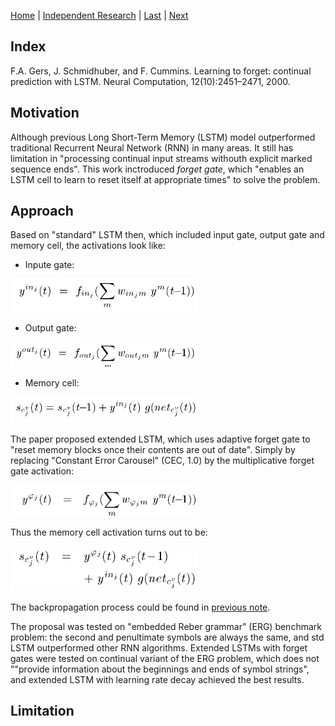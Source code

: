 [Home](https://clojia.github.io/) | [Independent Research](https://clojia.github.io/independent-research/) | [Last](https://clojia.github.io/independent-research/2018-08-IR-Dist-Rep) | [Next](https://clojia.github.io/independent-research/2018-09-IR-GANs)

## Index
F.A. Gers, J. Schmidhuber, and F. Cummins. Learning to forget: continual
prediction with LSTM. Neural Computation, 12(10):2451–2471,
2000.

## Motivation
Although previous Long Short-Term Memory (LSTM) model outperformed traditional Recurrent Neural Network (RNN) in many areas. It still has limitation in "processing continual input streams withouth explicit marked sequence ends". This work inctroduced *forget gate*, which "enables an LSTM cell to learn to reset itself at appropriate times" to solve the problem.

## Approach
Based on "standard" LSTM then, which included input gate, output gate and memory cell, the activations look like:
- Inpute gate:
<img src="images/in_gate.png" width="300"> 

- Output gate:
<img src="images/out_gate.png" width="300"> 

- Memory cell:
<img src="images/cell.png" width="300"> 

The paper proposed extended LSTM, which uses adaptive forget gate to "reset memory blocks once their contents are out of date". Simply by replacing "Constant Error Carousel" (CEC, 1.0) by the multiplicative forget gate activation:

<img src="images/forget_gate.png" width="300"> 

Thus the memory cell activation turns out to be:

<img src="images/cell_new.png" width="300"> 

The backpropagation process could be found in [previous note](https://clojia.github.io/research/2018-08-IR-RNN-BP).

The proposal was tested on "embedded Reber grammar" (ERG) benchmark problem: the second and penultimate symbols are always the same, and std LSTM outperformed other RNN algorithms. Extended LSTMs with forget gates were tested on continual variant of the ERG problem, which does not ""provide information about the beginnings and ends of symbol strings", and extended LSTM with learning rate decay achieved the best results.

## Limitation 
